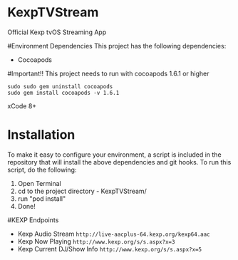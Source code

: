 # KexpTVStream
Official Kexp tvOS Streaming App

#Environment Dependencies
This project has the following dependencies:
- Cocoapods

#Important!!
This project needs to run with cocoapods 1.6.1 or higher
```
sudo sudo gem uninstall cocoapods
sudo gem install cocoapods -v 1.6.1
```
xCode 8+

# Installation
To make it easy to configure your environment, a script is included in the repository that will install the above dependencies and git hooks. To run this script, do the following:  

1. Open Terminal  
2. cd to the project directory - KexpTVStream/
3. run "pod install" 
5. Done!  

#KEXP Endpoints
- Kexp Audio Stream `http://live-aacplus-64.kexp.org/kexp64.aac`
- Kexp Now Playing `http://www.kexp.org/s/s.aspx?x=3`
- Kexp Current DJ/Show Info `http://www.kexp.org/s/s.aspx?x=5`
